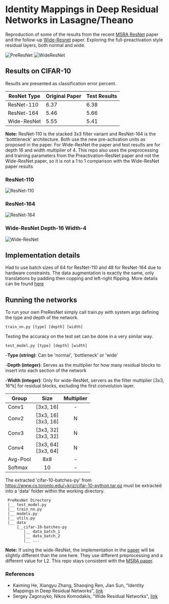 # Identity Mappings in Deep Residual Networks in Lasagne/Theano

Reproduction of some of the results from the recent [MSRA ResNet](https://arxiv.org/abs/1603.05027) paper and the follow-up [Wide-Resnet](https://arxiv.org/pdf/1605.07146v1.pdf) paper. Exploring the full-preactivation style residual layers, both normal and wide.

![PreResNet](https://qiita-image-store.s3.amazonaws.com/0/100523/a156a5c2-026b-de55-a6fb-e4fa1772b42c.png) ![WideResNet](http://i.imgur.com/3b0fw7b.png)

## Results on CIFAR-10

Results are presented as classification error percent.

| ResNet Type | Original Paper | Test Results |
| -----------|-----------|----------- |
| ResNet-110 | 6.37 | 6.38 |
| ResNet-164 | 5.46 | 5.66 |
| Wide-ResNet | 5.55 | 5.41 |

**Note:** ResNet-110 is the stacked 3x3 filter variant and ResNet-164 is the 'botttleneck' architecture. Both use the new pre-activation units as proposed in the paper. For Wide-ResNet the paper and test results are for depth 16 and width multiplier of 4. This repo also uses the preprocessing and training parameters from the Preactivation-ResNet paper and not the Wide-ResNet paper, so it is not a 1 to 1 comparison with the Wide-ResNet paper results

### ResNet-110

![ResNet-110](http://i.imgur.com/Y7VrxOC.png)

### ResNet-164

![ResNet-164](http://i.imgur.com/VznjI5x.png)

### Wide-ResNet Depth-16 Width-4

![Wide-ResNet](http://i.imgur.com/IuBppdJ.png)

## Implementation details

Had to use batch sizes of 64 for ResNet-110 and 48 for ResNet-164 due to hardware constraints. The data augmentation is exactly the same, only translations by padding then copping and left-right flipping. More details can be found [here](http://florianmuellerklein.github.io/wRN_vs_pRN/)

## Running the networks

To run your own PreResNet simply call train.py with system args defining the type and depth of the network.

```
train_nn.py [type] [depth] [width]
```

Testing the accuracy on the test set can be done in a very similar way.

```
test_model.py [type] [depth] [width]
```

-**Type (string)**:  Can be 'normal', 'bottleneck' or 'wide'

-**Depth (integer)**:  Serves as the multiplier for how many residual blocks to insert into each section of the network

-**Width (integer)**: Only for wide-ResNet, servers as the filter multiplier [3x3, 16*k] for residual blocks, excluding the first convolution layer.

| Group | Size | Multiplier |
| ------|:------:|:----------:|
| Conv1 | [3x3, 16] | - |
| Conv2 | [3x3, 16]<br>[3x3, 16] | N |
| Conv3 | [3x3, 32]<br>[3x3, 32] | N |
| Conv4 | [3x3, 64]<br>[3x3, 64] | N |
| Avg-Pool | 8x8 | - |
| Softmax  | 10 | - |

The extracted 'cifar-10-batches-py' from https://www.cs.toronto.edu/~kriz/cifar-10-python.tar.gz must be extracted into a 'data' folder within the working directory.


```
 PreResNet Directory
 |__ test_model.py
 |__ train_nn.py
 |__ models.py
 |__ utils.py
 |__ data
     |__cifar-10-batches-py
        |__ data_batch_1
        |__ data_batch_2
        |__ ...
```


**Note:** If using the wide-ResNet, the implementation in the [paper](https://arxiv.org/pdf/1605.07146v1.pdf) will be slightly different than the one here. They use different preprocessing and a different value for L2. This repo stays consistent with the [MSRA paper](https://arxiv.org/abs/1603.05027).

### References

* Kaiming He, Xiangyu Zhang, Shaoqing Ren, Jian Sun, "Identity Mappings in Deep Residual Networks", [link](https://arxiv.org/pdf/1603.05027v2.pdf)
* Sergey Zagoruyko, Nikos Komodakis, "Wide Residual Networks", [link](https://arxiv.org/pdf/1605.07146v1.pdf)
